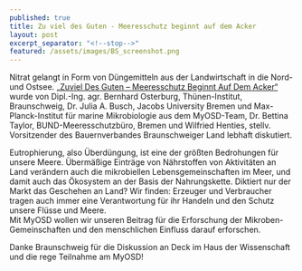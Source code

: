 ```yaml
---
published: true
title: Zu viel des Guten - Meeresschutz beginnt auf dem Acker
layout: post
excerpt_separator: "<!--stop-->"
featured: /assets/images/BS_screenshot.png
---
```

 
Nitrat gelangt in Form von Düngemitteln aus der Landwirtschaft in die Nord- und Ostsee. [„Zuviel Des Guten – Meeresschutz Beginnt Auf Dem Acker“](https://ms-wissenschaft.de/ausstellung/veranstaltungen/zuviel-des-guten/) wurde von Dipl.-Ing. agr. Bernhard Osterburg, Thünen-Institut, Braunschweig, Dr. Julia A. Busch, Jacobs University Bremen und Max-Planck-Institut für marine Mikrobiologie aus dem MyOSD-Team, Dr. Bettina Taylor, BUND-Meeresschutzbüro, Bremen und Wilfried Henties, stellv. Vorsitzender des Bauernverbandes Braunschweiger Land lebhaft diskutiert.
<!--stop-->
Eutrophierung, also Überdüngung, ist eine der größten Bedrohungen für unsere Meere. Übermäßige Einträge von Nährstoffen von Aktivitäten an Land verändern auch die mikrobiellen Lebensgemeinschaften im Meer, und damit auch das Ökosystem an der Basis der Nahrungskette. Diktiert nur der Markt das Geschehen an Land? Wir finden: Erzeuger und Verbraucher tragen auch immer eine Verantwortung für ihr Handeln und den Schutz unsere Flüsse und Meere.          
Mit MyOSD wollen wir unseren Beitrag für die Erforschung der Mikroben-Gemeinschaften und den menschlichen Einfluss darauf erforschen. 

Danke Braunschweig für die Diskussion an Deck im Haus der Wissenschaft und die rege Teilnahme am MyOSD!

